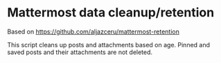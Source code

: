 # Mattermost data cleanup/retention
Based on https://github.com/aljazceru/mattermost-retention

This script cleans up posts and attachments based on age. Pinned and saved posts and their attachments are not deleted.
